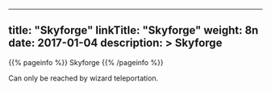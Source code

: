 
---
title: "Skyforge"
linkTitle: "Skyforge"
weight: 8n
date: 2017-01-04
description: >
 Skyforge
---

{{% pageinfo %}}
Skyforge
{{% /pageinfo %}}

Can only be reached by wizard teleportation.